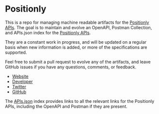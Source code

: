 # PositionlyThis is a repo for managing machine readable artifacts for the [Positionly APIs](https://positionly.com). The goal is to maintain and evolve an OpenAPI, Postman Collection, and APIs.json index for the [Positionly APIs](https://positionly.com).They are a constant work in progress, and will be updated on a regular basis when new information is added, or more of the specifications are supported.Feel free to submit a pull request to evolve any of the artifacts, and leave GitHub issues if you have any questions, comments, or feedback.- [Website](https://positionly.com)- [Developer](https://positionly.com)- [Twitter](https://twitter.com/positionly)- [GitHub](https://github.com/positionly)The [APIs.json](https://github.com/api-evangelist/positionly/blob/master/apis.json) index provides links to all the relevant links for the Positionly APIs, including the OpenAPI and Postman if they are present.